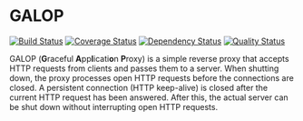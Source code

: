 # GALOP

[![Build Status](https://travis-ci.org/SebastianSchmidt/galop.svg?branch=master)](https://travis-ci.org/SebastianSchmidt/galop)
[![Coverage Status](https://coveralls.io/repos/github/SebastianSchmidt/galop/badge.svg?branch=master)](https://coveralls.io/github/SebastianSchmidt/galop?branch=master)
[![Dependency Status](https://www.versioneye.com/user/projects/58cc80f86893fd004792c788/badge.svg)](https://www.versioneye.com/user/projects/58cc80f86893fd004792c788)
[![Quality Status](https://codebeat.co/badges/3265f32b-9bec-419e-a421-f00cc87f0e65)](https://codebeat.co/projects/github-com-sebastianschmidt-galop-master)

GALOP (**G**raceful **A**pp**l**icati**o**n **P**roxy) is a simple reverse
proxy that accepts HTTP requests from clients and passes them to a server.
When shutting down, the proxy processes open HTTP requests before the
connections are closed. A persistent connection (HTTP keep-alive) is closed
after the current HTTP request has been answered. After this, the actual server
can be shut down without interrupting open HTTP requests.

